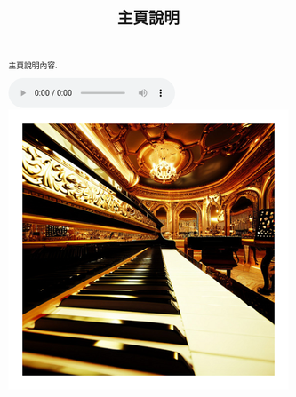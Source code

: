 ﻿---
title: 主頁說明
search_exclude: false
---  

主頁說明內容.

<audio controls autoplay loop>
  <source src="/assets/audio/EdelWeiss.mp3" type="audio/mpeg">
  Your browser does not support the audio element.
</audio>
<img src="/assets/img/PianoPicture.png" alt="Teaching piano from Line app." title="Teaching piano from Line app." width="550"/>
